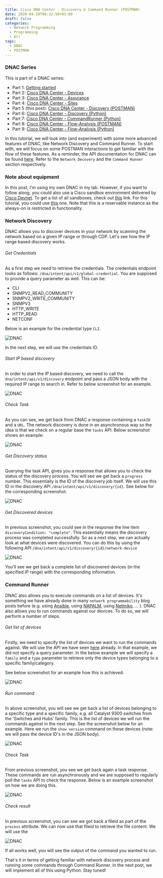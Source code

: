 ```yaml
---
title: Cisco DNA Center - Discovery & Command Runner (POSTMAN)
date: 2020-04-29T06:32:50+01:00
draft: false
categories:
  - Network Programming
  - Programming
  - All
tags:
  - DNAC
  - POSTMAN
---
```

### DNAC Series

This is part of a DNAC series:

- Part 1: [Getting started](https://blog.wimwauters.com/networkprogrammability/2020-04-22_dnac_part1_gettingstarted/)
- Part 2: [Cisco DNA Center - Devices](https://blog.wimwauters.com/networkprogrammability/2020-04-24_dnac_part2_pythonrequests/)
- Part 3: [Cisco DNA Center - Assurance](https://blog.wimwauters.com/networkprogrammability/2020-04-25_dnac_part3_pythonrequests/)
- Part 4: [Cisco DNA Center - Sites](https://blog.wimwauters.com/networkprogrammability/2020-04-27_dnac_part4_pythonrequests/)
- Part 5 (this post): [Cisco DNA Center - Discovery (POSTMAN)](https://blog.wimwauters.com/networkprogrammability/2020-04-29_dnac_part5_postman_networkdiscovery/)
- Part 6: [Cisco DNA Center - Discovery (Python)](https://blog.wimwauters.com/networkprogrammability/2020-05-01_dnac_part6_pythonrequests/)
- Part 7: [Cisco DNA Center - CommandRunner (Python)](https://blog.wimwauters.com/networkprogrammability/2020-05-02_dnac_part7_pythonrequests/)
- Part 8: [Cisco DNA Center - Flow-Analysis (POSTMAN)](https://blog.wimwauters.com/networkprogrammability/2020-05-03_dnac_part8_postman_flowanalysis/)
- Part 9: [Cisco DNA Center - Flow-Analysis (Python)](https://blog.wimwauters.com/networkprogrammability/2020-05-04_dnac_part9_pythonrequests_flowanalysis/)

In this tutorial, we will look into (and experiment) with some more advanced features of DNAC, like Network Discovery and Command Runner. To start with, we will focus on some POSTMAN interactions to get familiar with the flow of these features. As a reminder, the API documentation for DNAC can be found [here](https://developer.cisco.com/docs/dna-center/api/1-3-3-x/). Refer to the `Network Decovery` and the `Command Runner` section respectively.

### Note about equipment

In this post, I'm using my own DNAC in my lab. However, if you want to follow along, you could also use a Cisco sandbox environment delivered by [Cisco Devnet](https://developer.cisco.com). To get a list of all sandboxes, check out [this](https://devnetsandbox.cisco.com/) link. For this tutorial, you could use [this](https://devnetsandbox.cisco.com/RM/Diagram/Index/b8d7aa34-aa8f-4bf2-9c42-302aaa2daafb?diagramType=Topology) one. Note that this is a reservable instance as the always-on is restricted in functionality.


### Network Discovery

DNAC allows you to discover devices in your network by scanning the network based on a given IP range or through CDP. Let's see how the IP range based discovery works.

###### Get Credentials

As a first step we need to retrieve the credentials. The credentials endpoint looks as follows: `/dna/intent/api/v1/global-credential`. You are supposed to provide a query parameter as well. This can be:

- CLI
- SNMPV2_READ_COMMUNITY 
- SNMPV2_WRITE_COMMUNITY 
- SNMPV3
- HTTP_WRITE
- HTTP_READ
- NETCONF

Below is an example for the credential type `CLI`.

![DNAC](/images/2020-04-29-1.png)

In the next step, we will use the credentials ID.

###### Start IP based discovery
In order to start the IP based discovery, we need to call the `dna/intent/api/v1/discovery` endpoint and pass a JSON body with the required IP range to search in. Refer to below screenshot for an example.

![DNAC](/images/2020-04-29-2.png)

###### Check Task

As you can see, we get back from DNAC a response containing a `taskID` and a `URL`. The network discovery is done in an asynchronous way so the idea is that we check on a regular base the `tasks` API. Below screenshot shows an example:

![DNAC](/images/2020-04-29-3.png)

###### Get Discovery status

Querying the task API, gives you a response that allows you to check the status of the discovery process. You will see we get back a `progress` number. This essentially is the ID of the discovery job itself. We will use this ID in the discovery API `/dna/intent/api/v1/discovery/{id}`. See below for the corresponding screenshot.

![DNAC](/images/2020-04-29-4.png)

###### Get Discovered devices 
In previous screenshot, you could see in the response the line item `discoveryCondition: "complete"`. This essentially means the discovery process was completed successfully. So as a next step, we can actually look at what devices were discovered. You can do this by using the following API `/dna/intent/api/v1/discovery/{id}/network-device`

![DNAC](/images/2020-04-29-5.png)

You'll see we get back a complete list of discovered devices (in the specified IP range) with the corresponding information.

### Command Runner

DNAC also allows you to execute commands on a list of devices. It's something we have already done in many `network programmability` blog posts before (e.g. using [Ansible](https://blog.wimwauters.com/networkprogrammability/2020-04-29_ansible_iosxe_iosmodules/), using [NAPALM](https://blog.wimwauters.com/networkprogrammability/2020-04-07_napalm_introduction_part2/), using [Netmiko](https://blog.wimwauters.com/networkprogrammability/2020-03-25-netmiko_introduction/), ... ).  DNAC also allows you to run commands against our devices. To do so, we will perform a number of steps. 

###### Get list of devices
Firstly, we need to specify the list of devices we want to run the commands against. We will use the API we have seen [here](http://blog.wimwauters.com/networkprogrammability/2020-04-24_dnac_part1_pythonrequests#retrieve-all-devices-using-python) already. In that example, we did not specify a query parameter. In the below example we will specify a `family` and a `type` parameter to retrieve only the device types belonging to a specific family/category.

See below screenshot for an example how this is achieved.

![DNAC](/images/2020-04-29-6.png)

###### Run command

In above screenshot, you will see we get back a list of devices belonging to a specific type and a specific family, e.g. all Catalyst 9300 switches from the 'Switches and Hubs' family. This is the list of devices we will run the commands against in the next step. See the screenshot below for an example. Here we run the `show version` command on these devices (note: we will pass the device ID's in the JSON body).

![DNAC](/images/2020-04-29-7.png)

###### Check Task

From previous screenshot, you see we get back again a task response. These commands are run asynchronously and we are supposed to regularly poll the `tasks` API to check the response. Below is an example screenshot on how we are doing this.

![DNAC](/images/2020-04-29-8.png)

###### Check result

In previous screenshot, you can see we got back a fileid as part of the `process` attribute. We can now use that fileid to retrieve the file content. We will use the 

![DNAC](/images/2020-04-29-9.png)

If all works well, you will see the output of the command you wanted to run.

That's it in terms of getting familiar with network discovery process and running some commands through Command Runner. In the next post, we will implement all of this using Python. Stay tuned!